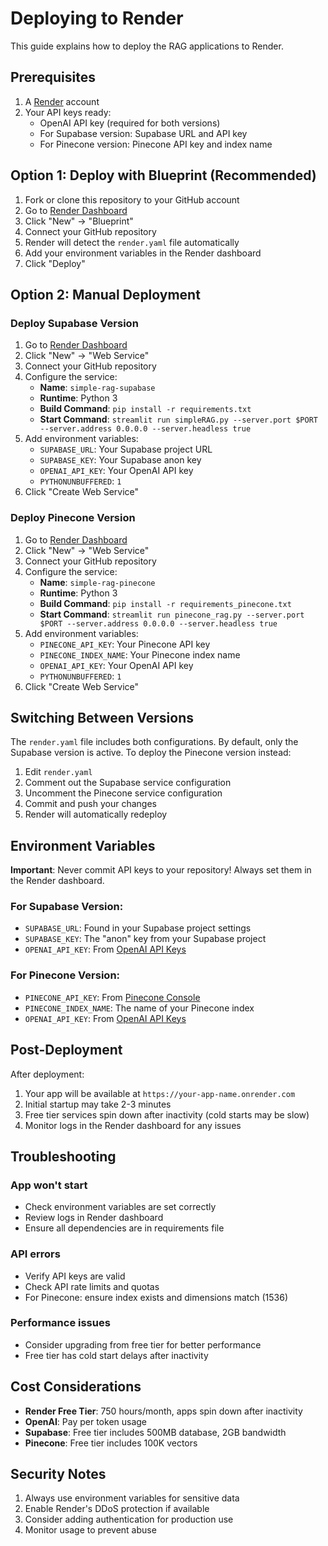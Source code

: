 # Deploying to Render

This guide explains how to deploy the RAG applications to Render.

## Prerequisites

1. A [Render](https://render.com) account
2. Your API keys ready:
   - OpenAI API key (required for both versions)
   - For Supabase version: Supabase URL and API key
   - For Pinecone version: Pinecone API key and index name

## Option 1: Deploy with Blueprint (Recommended)

1. Fork or clone this repository to your GitHub account
2. Go to [Render Dashboard](https://dashboard.render.com)
3. Click "New" → "Blueprint"
4. Connect your GitHub repository
5. Render will detect the `render.yaml` file automatically
6. Add your environment variables in the Render dashboard
7. Click "Deploy"

## Option 2: Manual Deployment

### Deploy Supabase Version

1. Go to [Render Dashboard](https://dashboard.render.com)
2. Click "New" → "Web Service"
3. Connect your GitHub repository
4. Configure the service:
   - **Name**: `simple-rag-supabase`
   - **Runtime**: Python 3
   - **Build Command**: `pip install -r requirements.txt`
   - **Start Command**: `streamlit run simpleRAG.py --server.port $PORT --server.address 0.0.0.0 --server.headless true`
5. Add environment variables:
   - `SUPABASE_URL`: Your Supabase project URL
   - `SUPABASE_KEY`: Your Supabase anon key
   - `OPENAI_API_KEY`: Your OpenAI API key
   - `PYTHONUNBUFFERED`: `1`
6. Click "Create Web Service"

### Deploy Pinecone Version

1. Go to [Render Dashboard](https://dashboard.render.com)
2. Click "New" → "Web Service"
3. Connect your GitHub repository
4. Configure the service:
   - **Name**: `simple-rag-pinecone`
   - **Runtime**: Python 3
   - **Build Command**: `pip install -r requirements_pinecone.txt`
   - **Start Command**: `streamlit run pinecone_rag.py --server.port $PORT --server.address 0.0.0.0 --server.headless true`
5. Add environment variables:
   - `PINECONE_API_KEY`: Your Pinecone API key
   - `PINECONE_INDEX_NAME`: Your Pinecone index name
   - `OPENAI_API_KEY`: Your OpenAI API key
   - `PYTHONUNBUFFERED`: `1`
6. Click "Create Web Service"

## Switching Between Versions

The `render.yaml` file includes both configurations. By default, only the Supabase version is active. To deploy the Pinecone version instead:

1. Edit `render.yaml`
2. Comment out the Supabase service configuration
3. Uncomment the Pinecone service configuration
4. Commit and push your changes
5. Render will automatically redeploy

## Environment Variables

**Important**: Never commit API keys to your repository! Always set them in the Render dashboard.

### For Supabase Version:
- `SUPABASE_URL`: Found in your Supabase project settings
- `SUPABASE_KEY`: The "anon" key from your Supabase project
- `OPENAI_API_KEY`: From [OpenAI API Keys](https://platform.openai.com/api-keys)

### For Pinecone Version:
- `PINECONE_API_KEY`: From [Pinecone Console](https://app.pinecone.io)
- `PINECONE_INDEX_NAME`: The name of your Pinecone index
- `OPENAI_API_KEY`: From [OpenAI API Keys](https://platform.openai.com/api-keys)

## Post-Deployment

After deployment:

1. Your app will be available at `https://your-app-name.onrender.com`
2. Initial startup may take 2-3 minutes
3. Free tier services spin down after inactivity (cold starts may be slow)
4. Monitor logs in the Render dashboard for any issues

## Troubleshooting

### App won't start
- Check environment variables are set correctly
- Review logs in Render dashboard
- Ensure all dependencies are in requirements file

### API errors
- Verify API keys are valid
- Check API rate limits and quotas
- For Pinecone: ensure index exists and dimensions match (1536)

### Performance issues
- Consider upgrading from free tier for better performance
- Free tier has cold start delays after inactivity

## Cost Considerations

- **Render Free Tier**: 750 hours/month, apps spin down after inactivity
- **OpenAI**: Pay per token usage
- **Supabase**: Free tier includes 500MB database, 2GB bandwidth
- **Pinecone**: Free tier includes 100K vectors

## Security Notes

1. Always use environment variables for sensitive data
2. Enable Render's DDoS protection if available
3. Consider adding authentication for production use
4. Monitor usage to prevent abuse 